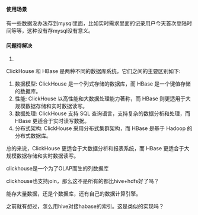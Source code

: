 ####  使用场景

有一些数据没办法存到mysql里面，比如实时需求里面的记录用户今天首次登陆时间等等，这种没有存mysql没有意义。

#### 问题待解决



1.

ClickHouse 和 HBase 是两种不同的数据库系统，它们之间的主要区别如下:

1. 数据模型: ClickHouse 是一个列式存储的数据库，而 HBase 是一个键值存储的数据库。
2. 性能: ClickHouse 以高性能和大数据处理能力著称，而 HBase 则更适用于大规模数据存储和实时数据读写。
3. 数据处理: ClickHouse 支持 SQL 查询语言，支持复杂的数据分析和处理，而 HBase 更适合于实时读写数据。
4. 分布式架构: ClickHouse 采用分布式集群架构，而 HBase 是基于 Hadoop 的分布式数据库。

总的来说，ClickHouse 更适合于大数据分析和报表系统，而 HBase 更适合于大规模数据存储和实时数据读写。



clickhouse是一个为了OLAP而生的列数据库

clickhouse也支持join，那么这不是所有的都比hive+hdfs好了吗？

能存大量数据，还是个数据库，还有自己的数据计算引擎。

之前就有想过，怎么用hive对接habase的索引。这是类似的实现吗？

